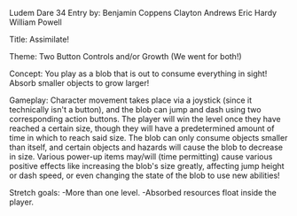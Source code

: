 Ludem Dare 34 Entry by:
Benjamin Coppens
Clayton Andrews
Eric Hardy
William Powell


Title: Assimilate!

Theme: Two Button Controls and/or Growth (We went for both!)

Concept: You play as a blob that is out to consume everything in sight! Absorb smaller objects to grow larger!

Gameplay: Character movement takes place via a joystick (since it technically isn't a button), and the blob can jump and dash using two corresponding action buttons. The player will win the level once they have reached a certain size, though they will have a predetermined amount of time in which to reach said size. The blob can only consume objects smaller than itself, and certain objects and hazards will cause the blob to decrease in size. Various power-up items may/will (time permitting) cause various positive effects like increasing the blob's size greatly, affecting jump height or dash speed, or even changing the state of the blob to use new abilities!

Stretch goals:
  -More than one level.
  -Absorbed resources float inside the player.
